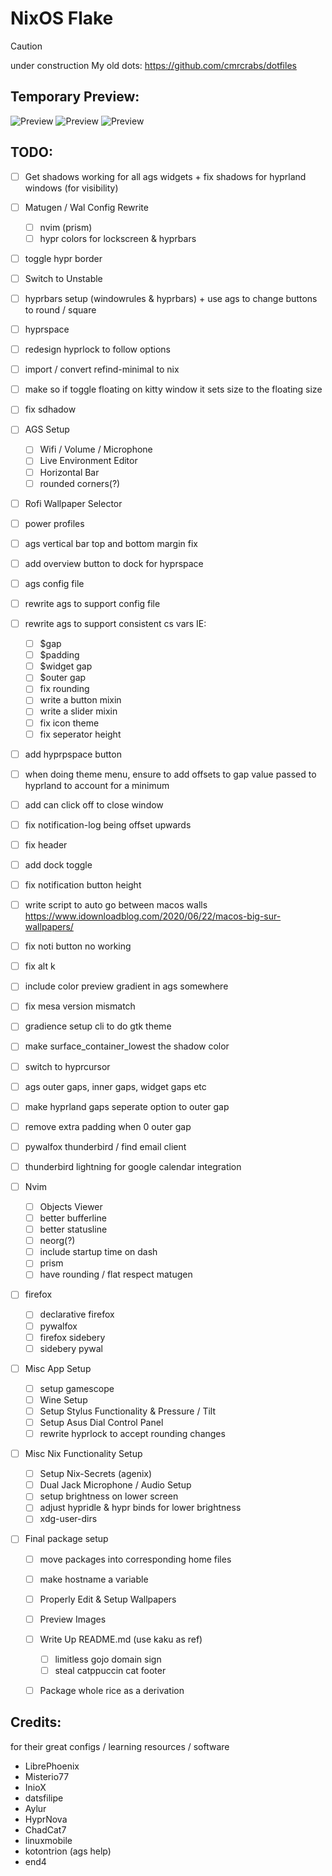 # NixOS Flake
> [!Caution]
>
> under construction
> My old dots: https://github.com/cmrcrabs/dotfiles

## Temporary Preview:

![Preview](./temp_prev1.png)
![Preview](./temp_prev2.png)
![Preview](./temp_prev3.png)

## TODO: 
- [ ] Get shadows working for all ags widgets + fix shadows for hyprland windows (for visibility)

- [ ] Matugen / Wal Config Rewrite
    - [ ] nvim (prism)
    - [ ] hypr colors for lockscreen & hyprbars

- [ ] toggle hypr border
- [ ] Switch to Unstable
- [ ] hyprbars setup (windowrules & hyprbars) + use ags to change buttons to round / square
- [ ] hyprspace
- [ ] redesign hyprlock to follow options
- [ ] import / convert refind-minimal to nix
- [ ] make so if toggle floating on kitty window it sets size to the floating size
- [ ] fix sdhadow

- [ ] AGS Setup
    - [ ] Wifi / Volume / Microphone
    - [ ] Live Environment Editor
    - [ ] Horizontal Bar
    - [ ] rounded corners(?)
- [ ] Rofi Wallpaper Selector
- [ ] power profiles
- [ ] ags vertical bar top and bottom margin fix
- [ ] add overview button to dock for hyprspace
- [ ] ags config file
- [ ] rewrite ags to support config file
- [ ] rewrite ags to support consistent cs vars IE:
    - [ ] $gap
    - [ ] $padding
    - [ ] $widget gap
    - [ ] $outer gap
    - [ ] fix rounding
    - [ ] write a button mixin
    - [ ] write a slider mixin
    - [ ] fix icon theme
    - [ ] fix seperator height

- [ ] add hyprpspace button
- [ ] when doing theme menu, ensure to add offsets to gap value passed to hyprland to account for a minimum
- [ ] add can click off to close window
- [ ] fix notification-log being offset upwards
- [ ] fix header
- [ ] add dock toggle
- [ ] fix notification button height 
- [ ] write script to auto go between macos walls https://www.idownloadblog.com/2020/06/22/macos-big-sur-wallpapers/
- [ ] fix noti button no working
- [ ] fix alt k
- [ ] include color preview gradient in ags somewhere
- [ ] fix mesa version mismatch
- [ ] gradience setup cli to do gtk theme
- [ ] make surface_container_lowest the shadow color
- [ ] switch to hyprcursor
- [ ] ags outer gaps, inner gaps, widget gaps etc
- [ ] make hyprland gaps seperate option to outer gap
- [ ] remove extra padding when 0 outer gap
- [ ] pywalfox thunderbird / find email client
- [ ] thunderbird lightning for google calendar integration

- [ ] Nvim
    - [ ] Objects Viewer
    - [ ] better bufferline
    - [ ] better statusline
    - [ ] neorg(?)
    - [ ] include startup time on dash
    - [ ] prism
    - [ ] have rounding / flat respect matugen

- [ ] firefox   
    - [ ] declarative firefox
    - [ ] pywalfox
    - [ ] firefox sidebery
    - [ ] sidebery pywal

- [ ] Misc App Setup
    - [ ] setup gamescope
    - [ ] Wine Setup
    - [ ] Setup Stylus Functionality & Pressure / Tilt
    - [ ] Setup Asus Dial Control Panel 
    - [ ] rewrite hyprlock to accept rounding changes

- [ ] Misc Nix Functionality Setup
    - [ ] Setup Nix-Secrets (agenix)
    - [ ] Dual Jack Microphone / Audio Setup
    - [ ] setup brightness on lower screen
    - [ ] adjust hypridle & hypr binds for lower brightness
    - [ ] xdg-user-dirs

- [ ] Final package setup
    - [ ] move packages into corresponding home files
    - [ ] make hostname a variable
    - [ ] Properly Edit & Setup Wallpapers
    - [ ] Preview Images
    - [ ] Write Up README.md (use kaku as ref)
        - [ ] limitless gojo domain sign
        - [ ] steal catppuccin cat footer
    - [ ] Package whole rice as a derivation



## Credits:
for their great configs / learning resources / software

- LibrePhoenix
- Misterio77
- InioX
- datsfilipe
- Aylur
- HyprNova
- ChadCat7
- linuxmobile
- kotontrion (ags help)
- end4 
